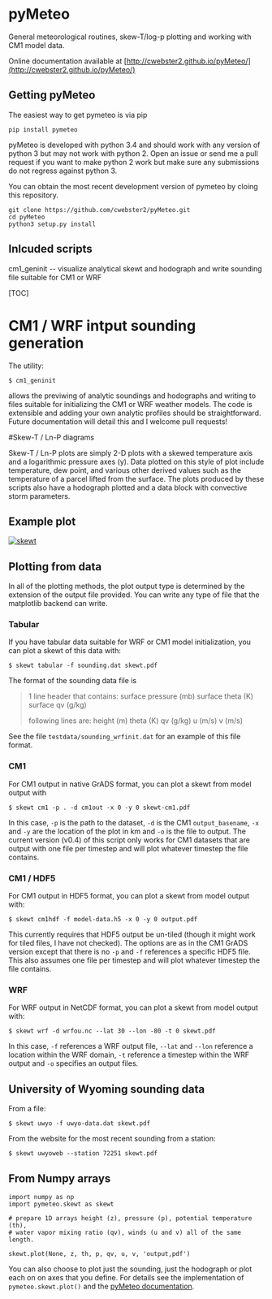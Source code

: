 # pyMeteo
General meteorological routines, skew-T/log-p plotting and working with CM1 model data.

Online documentation available at [http://cwebster2.github.io/pyMeteo/](http://cwebster2.github.io/pyMeteo/)

## Getting pyMeteo

The easiest way to get pymeteo is via pip

    pip install pymeteo

pyMeteo is developed with python 3.4 and should work with any version of python 3 but may not work
with python 2.  Open an issue or send me a pull request if you want to make python 2 work but make
sure any submissions do not regress against python 3.

You can obtain the most recent development version of pymeteo by cloing this repository.

    git clone https://github.com/cwebster2/pyMeteo.git
    cd pyMeteo
    python3 setup.py install

## Inlcuded scripts

cm1_geninit -- visualize analytical skewt and hodograph and write sounding file suitable for CM1 or WRF  

[TOC]

# CM1 / WRF intput sounding generation

The utility:

```
$ cm1_geninit
```

allows the previwing of analytic soundings and hodographs and writing to files suitable for initializing
the CM1 or WRF weather models.  The code is extensible and adding your own analytic profiles should be
straightforward.  Future documentation will detail this and I welcome pull requests!

#Skew-T / Ln-P diagrams

Skew-T / Ln-P plots are simply 2-D plots with a skewed temperature axis and a logarithmic pressure axes (y).  Data plotted on this style of plot include temperature, dew point, and various other derived values such as the temperature of a parcel lifted from the surface.  The plots produced by these scripts also have a hodograph plotted and a data block with convective storm parameters.

## Example plot

[![skewt](https://wxster.com/static/media/skewt/skewt.png)](https://wxster.com/static/media/skewt/skewt.png)

## Plotting from data

In all of the plotting methods, the plot output type is determined by the extension of the output file provided.  You can write any type of file that the matplotlib backend can write.

### Tabular

If you have tabular data suitable for WRF or CM1 model initialization, you can plot a skewt of this data with:

```
$ skewt tabular -f sounding.dat skewt.pdf
```

The format of the sounding data file is

> 1 line header that contains:  surface pressure (mb)    surface theta (K)    surface qv (g/kg)
>
> following lines are:  height (m)    theta (K)   qv (g/kg)    u (m/s)    v (m/s)

See the file `testdata/sounding_wrfinit.dat` for an example of this file format.

### CM1

For CM1 output in native GrADS format, you can plot a skewt from model output with

```
$ skewt cm1 -p . -d cm1out -x 0 -y 0 skewt-cm1.pdf
```
In this case, `-p` is the path to the dataset, `-d` is the CM1 `output_basename`, `-x` and `-y` are the location of the plot in km and `-o` is the file to output.  The current version (v0.4) of this script only works for CM1 datasets that are output with one file per timestep and will plot whatever timestep the file contains. 

### CM1 / HDF5

For CM1 output in HDF5 format, you can plot a skewt from model output with:

```
$ skewt cm1hdf -f model-data.h5 -x 0 -y 0 output.pdf
```

This currently requires that HDF5 output be un-tiled (though it might work for tiled files, I have not checked).  The options are as in the CM1 GrADS version except that there is no `-p` and `-f` references a specific HDF5 file.  This also assumes one file per timestep and will plot whatever timestep the file contains.

### WRF

For WRF output in NetCDF format, you can plot a skewt from model output with:

```
$ skewt wrf -d wrfou.nc --lat 30 --lon -80 -t 0 skewt.pdf
```

In this case, `-f` references a WRF output file, `--lat` and `--lon` reference a location within the WRF domain, `-t` reference a timestep within the WRF output and `-o` specifies an output files.

## University of Wyoming sounding data

From a file:

```
$ skewt uwyo -f uwyo-data.dat skewt.pdf
```

From the website for the most recent sounding from a station: 

```
$ skewt uwyoweb --station 72251 skewt.pdf
```

## From Numpy arrays

```
import numpy as np
import pymeteo.skewt as skewt

# prepare 1D arrays height (z), pressure (p), potential temperature (th), 
# water vapor mixing ratio (qv), winds (u and v) all of the same length.

skewt.plot(None, z, th, p, qv, u, v, 'output,pdf')
```

You can also choose to plot just the sounding, just the hodograph or plot each on on axes that you define.  For details see the implementation of `pymeteo.skewt.plot()` and the [pyMeteo documentation][1].


  [1]: http://pythonhosted.org/pymeteo/
